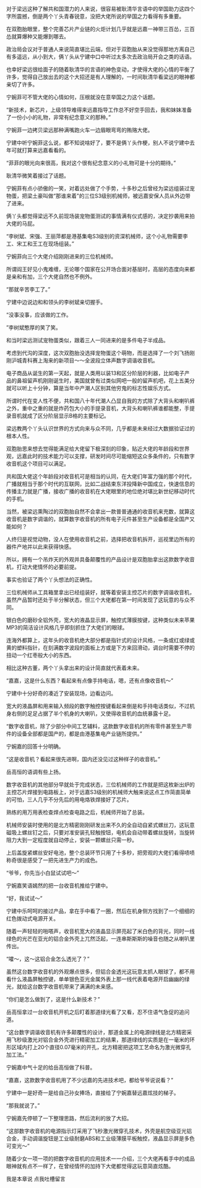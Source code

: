 对于梁远这种了解共和国潜力的人来说，很容易被耿清华言语中的举国助力这四个字所震撼，倒是两个丫头青春锐意，没把大佬所说的举国之力看得有多重要。

在双胞胎眼里，整个完善芯片产业链的火炬计划几乎就是远嘉一神带三百怂，三百怂就算爆种又能爆到哪去。

政治局会议对于普通人来说简直堪比云端，但对于双胞胎从来没觉得那地方离自己有多遥远，从小到大，俩丫头从宁建中口中听过太多次去政治局开会之类的话语。

也幸好梁远很给面子的随着耿清华的言语的神色变动，才使得大佬的心情的平衡了许多，觉得自己放出去的这个大招还是有人理解的，一时间耿清华看梁远的眼神都亲切了许多。

宁婉菲可不管大佬的心情如何，压根就没在意举国之力这个话题。

“新技术，新芯片，上级领导难得来远嘉指导工作总不好空手回去，我和妹妹准备了一份小小的礼物，非常有纪念意义的那种。”

宁婉菲一边拷贝梁远那种满嘴跑火车一边眉眼弯弯的贿赂大佬。

宁建中听宁婉菲这么说，都不知说啥好了，要不是俩丫头作梗，别人不说宁建中去年可就打算来远嘉看看的。

“菲菲的眼光向来很高，我对这个很有纪念意义的小礼物可是十分的期待。”

耿清华微笑着接过了话题。

宁婉菲有点小骄傲的一笑，对着远处做了个手势，十多秒之后曾经为梁远组装过宠物蛋，把梁土豪叫做“那谁来着"的三位S3级别机械师，被远嘉安保人员从外边带了进来。

俩丫头都觉得梁远不久前现场装宠物蛋测试的事情满有仪式感的，决定抄袭用来拍大佬的马屁。

“李树斌、宋强、王丽萍都是港基集电S3级别的资深机械师，这个小礼物需要李工、宋工和王工在现场组装。”

宁婉菲向三个大佬介绍刚刚进来的三位机械师。

所谓阎王好见小鬼难缠，无论哪个国家在公开场合面对基层时，高层的态度向来都是亲和有加，三个大佬自然也不例外。

“那就辛苦李工了。”

宁建中边说边和和领头的李树斌亲切握手。

“没事没事，应该做的工作。

”李树斌憨厚的笑了笑。

和当时梁远测试宠物蛋类似，跟着三人一同进来的是多件电子半成品。

考虑到代沟的深度，这次双胞胎没选择宠物蛋这个萌物，而是选择了一个刘飞扬刚刚沪城青科赛上淘来的新项目～～全波段立体声数字调谐收音机。

电子商品从诞生的第一天起，就是人类用以装13和区分阶层的利器，比如电子产品的鼻祖留声机刚刚诞生时，美国就曾有过类似网吧一般的留声机吧，花上五美分就可以听上十分钟，算是当年中产潮人区别其他穷鬼的标志性娱乐方式。

所谓时代在变人性不便，共和国八十年代潮人凸显自我的方式除了大背头和喇叭裤之外，重中之重的就是炸药包大小的手提录音机，大背头和喇叭裤谁都能整，手提录音机就成了区分阶层显示B格的主要标记。

梁远教两个丫头认识世界的方式向来与众不同，几乎都是未来经过大数据验证过的根本人性。

双胞胎思来想去觉得能满足给大佬留下极深刻的印象，贴近大佬的年龄段和世界观，远嘉此时的技术能力可以支撑，研发时间尽可能缩短这众多条件的，只有数字收音机这个项目可以满足。

共和国大佬这个年龄段对收音机可是相当的认同，在大佬们年富力强的那个时代，广播就相当于那个时代的互联网，比如二战结束东洋投降新中国成立，快速信息的传播主力就是广播，接收广播的收音机在大佬眼里的地位绝对堪比新世纪移动时代的手机。

当然，被梁远熏陶过的双胞胎自然不会拿出一款普普通通的收音机来充数，就算这收音机是数字调谐的，就算数字收音机的所有电子元件甚至生产设备都是全国产又能如何？

人终归是视觉动物，没人在使用收音机之前，选择把收音机拆开，巡视里边所有的器件产地并以此来获得快感。

所以，拥有一个吊炸天的外观并具备颠覆性的产品设计是双胞胎拿出这款数字收音机，打动大佬情怀的必要前提。

事实也验证了两个丫头想法的正确性。

三位机械师从工具箱里拿出已经组装好，就等着安装主控芯片的数字调谐收音机，虽然产品暂时还处于半分解状态，但三个大佬都在第一时间发现了这玩意的与众不同。

银白色的磨砂全铝外壳，宽大的液晶显示屏，触控式薄膜按键，这种类似未来苹果MP3的简洁设计风格几乎即刻抓住了大佬们的眼球。

连海外都算上，这年头的收音机绝大部分都是指针式的设计风格，一条或红或绿或黄的塑料指针，在刻满数字波段的面板上方或是下方来回滑动，调台时需要不停的扭动一个红枣般大小的东西。

相比这种古董，两个丫头拿出来的设计简直就代表着未来。

“嘉嘉，这是什么东西？看起来有点像手持电话，嗯，还有点像收音机～”

宁建中十分好奇的凑近了安装现场，边看边问。

宽大的液晶屏和用来输入频段的数字触控按键看起来倒是和手持电话类似，不过机身右侧的足足占据了半个机身的大喇叭，又使得收音机的血统暴露十足。

“数字收音机，除了少部分中间工艺辅料，这款数字收音机的所有零件甚至生产零件的设备全部都是国产的，都是由港基集电产业链所提供。”

宁婉嘉的回答十分明确。

“这是收音机？看起来很先进啊，国内还没见过这种样子的收音机。”

岳高恒的语调有些上扬。

数字收音机的其他部分早就处于完成状态，三位机械师的工作就是把这枚新出炉的主控芯片焊接到电路板上，对于远嘉S3级别的机械师大触来说这点工作简直简单的可怕，三人几乎不分先后的用电烙铁焊接好了芯片。

熟练的用万用表检查焊点检查电路之后，机械师开始了总装。

机械师安装时使用的是北方精密刚刚研发出来不久的全自动自紧式螺丝刀，这玩意磁吸上螺丝钉之后，只要对准安装孔轻触按钮，电机会自动带着螺丝旋转，当旋转阻力大到一定程度就自动停止，安装一颗螺丝只需一秒。

上后盖旋紧螺丝安好电池，整个总装环节只用了十多秒，把旁观的大佬们看得啧啧称奇很是感受了一把先进生产力的成色。

“爷爷，你先当小白鼠试试吧～”

宁婉嘉笑语嫣然的把一台收音机推给宁建中。

“好，我试试～”

宁建中乐呵呵的接过产品，拿在手中看了一圈，然后在机身侧方找到了一个细细的红色拨动式电源开关。

随着一声轻轻的啪嗒声，收音机宽大的液晶显示屏亮起了米白色的背光，同时一线绿色的光芒在亚光的铝合金外壳上兀然泛起，一连串斯斯斯的噪音也随之从喇叭里传出。

“嚯～，这～这铝合金怎么透光了？”

虽然这台数字收音机的外观爆点很多，但铝合金透光这玩意太抓人眼球了，都不用看什么液晶屏触控键，单单银色亚光金属外表上那一线代表着电源开启幽幽的绿光，就给这台数字收音机带来了满满的未来感。

“你们是怎么做到了，这是什么新技术？”

岳高恒拿过一台收音机开机之后盯着那道绿光看了又看，忍不住语气急促的追问道。

“这台数字调谐收音机有许多颠覆性的设计，那道金属上的电源绿线是北方精密采用飞秒级激光对铝合金外壳进行精密加工的结果，那道绿线的实质是在一毫米的环形区域内打上20个直径0.07毫米的开孔，北方精密把这项工艺命名为激光微穿孔加工法。”

宁婉嘉中气十足的给岳高恒做了科普。

“嘉嘉，这款数字收音机用了不少远嘉的先进技术吧，都给爷爷说说看？”

宁建中一是好奇一是给自己孙女捧场，直接给了宁婉嘉替远嘉炫技的梯子。

“那我就说了。”

宁婉嘉先停顿了一下整理思路，然后流利的放了大招。

“这部数字收音机的电源指示灯采用了飞秒激光微穿孔技术，外壳是航空级亚光铝合金，手动调谐旋钮是工业级耐磨ABS和工业级薄膜平板触控，液晶显示屏是多色可变光～”

随着少女一项一项的把数字收音机的应用技术一一介绍，三个大佬再看手中的成品眼神就有点不一样了，在曾经情怀的加持下大佬都觉得这玩意简直炫酷。

我是本章说 点我吐槽留言